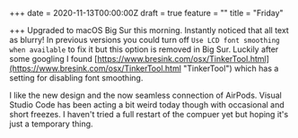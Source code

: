 +++
date = 2020-11-13T00:00:00Z
draft = true
feature = ""
title = "Friday"

+++
Upgraded to macOS Big Sur this morning. Instantly noticed that all text as blurry! In previous versions you could turn off `Use LCD font smoothing when available` to fix it but this option is removed in Big Sur. Luckily after some googling I found [https://www.bresink.com/osx/TinkerTool.html](https://www.bresink.com/osx/TinkerTool.html "TinkerTool") which has a setting for disabling font smoothing.

I like the new design and the now seamless connection of AirPods. Visual Studio Code has been acting a bit weird today though with occasional and short freezes. I haven't tried a full restart of the compuer yet but hoping it's just a temporary thing.